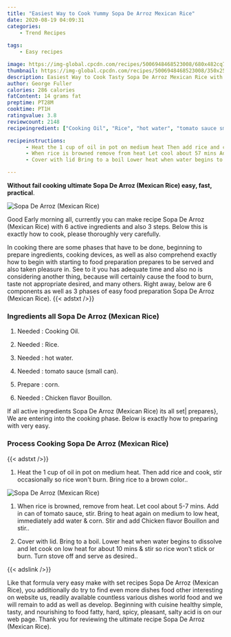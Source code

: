 ```yaml
---
title: "Easiest Way to Cook Yummy Sopa De Arroz Mexican Rice"
date: 2020-08-19 04:09:31
categories:
    - Trend Recipes
    
tags:
    - Easy recipes

image: https://img-global.cpcdn.com/recipes/5006948468523008/680x482cq70/sopa-de-arroz-mexican-rice-recipe-main-photo.jpg
thumbnail: https://img-global.cpcdn.com/recipes/5006948468523008/350x250cq70/sopa-de-arroz-mexican-rice-recipe-main-photo.jpg
description: Easiest Way to Cook Tasty Sopa De Arroz Mexican Rice with 6 ingredients and 3 stages of easy cooking.
author: George Fuller
calories: 286 calories
fatContent: 14 grams fat
preptime: PT28M
cooktime: PT1H
ratingvalue: 3.8
reviewcount: 2148
recipeingredient: ["Cooking Oil", "Rice", "hot water", "tomato sauce small can", "corn", "Chicken flavor Bouillon"]

recipeinstructions: 
      - Heat the 1 cup of oil in pot on medium heat Then add rice and cook stir occasionally so rice wont burn Bring rice to a brown color 
      - When rice is browned remove from heat Let cool about 57 mins Add in can of tomato sauce stir Bring to heat again on medium to low heat immediately add water  corn Stir and add Chicken flavor Bouillon and stir 
      - Cover with lid Bring to a boil Lower heat when water begins to dissolve and let cook on low heat for about 10 mins  stir so rice wont stick or burn Turn stove off and serve as desired

---
```




**Without fail cooking ultimate Sopa De Arroz (Mexican Rice) easy, fast, practical**. 


![Sopa De Arroz (Mexican Rice)](https://img-global.cpcdn.com/recipes/5006948468523008/680x482cq70/sopa-de-arroz-mexican-rice-recipe-main-photo.jpg "Sopa De Arroz (Mexican Rice)")




Good Early morning all, currently you can make recipe Sopa De Arroz (Mexican Rice) with 6 active ingredients and also 3 steps. Below this is exactly how to cook, please thoroughly very carefully.

In cooking there are some phases that have to be done, beginning to prepare ingredients, cooking devices, as well as also comprehend exactly how to begin with starting to food preparation prepares to be served and also taken pleasure in. See to it you has adequate time and also no is considering another thing, because will certainly cause the food to burn, taste not appropriate desired, and many others. Right away, below are 6 components as well as 3 phases of easy food preparation Sopa De Arroz (Mexican Rice).
{{< adstxt />}}

### Ingredients all Sopa De Arroz (Mexican Rice)


1. Needed  : Cooking Oil.

1. Needed  : Rice.

1. Needed  : hot water.

1. Needed  : tomato sauce (small can).

1. Prepare  : corn.

1. Needed  : Chicken flavor Bouillon.



If all active ingredients Sopa De Arroz (Mexican Rice) its all set| prepares}, We are entering into the cooking phase. Below is exactly how to preparing with very easy.

### Process Cooking Sopa De Arroz (Mexican Rice)

{{< adstxt />}}


1. Heat the 1 cup of oil in pot on medium heat. Then add rice and cook, stir occasionally so rice won&#39;t burn. Bring rice to a brown color..



![Sopa De Arroz (Mexican Rice)](https://img-global.cpcdn.com/steps/4898713816268800/160x128cq70/sopa-de-arroz-mexican-rice-recipe-step-1-photo.jpg" "Sopa De Arroz (Mexican Rice)")



1. When rice is browned, remove from heat. Let cool about 5-7 mins. Add in can of tomato sauce, stir. Bring to heat again on medium to low heat, immediately add water &amp; corn. Stir and add Chicken flavor Bouillon and stir..



1. Cover with lid. Bring to a boil. Lower heat when water begins to dissolve and let cook on low heat for about 10 mins &amp; stir so rice won&#39;t stick or burn. Turn stove off and serve as desired..





{{< adslink />}}

Like that formula very easy make with set recipes Sopa De Arroz (Mexican Rice), you additionally do try to find even more dishes food other interesting on website us, readily available countless various dishes world food and we will remain to add as well as develop. Beginning with cuisine healthy simple, tasty, and nourishing to food fatty, hard, spicy, pleasant, salty acid is on our web page. Thank you for reviewing the ultimate recipe Sopa De Arroz (Mexican Rice).
